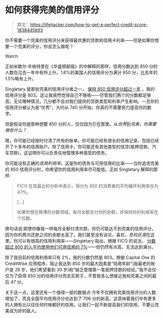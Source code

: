 # 如何获得完美的信用评分

> 原文：<https://lifehacker.com/how-to-get-a-perfect-credit-score-1838445693>

你不需要一个完美的信用评分来获得最优惠的贷款和信用卡利率——但是如果你想要一个完美的评分，你会怎么做呢？

Watch

正如米歇尔·辛格特里在《华盛顿邮报》的中解释的那样，信用分数达到 850 分的人数在过去一年中有所上升。1.6%的美国人的信用评分为满分 850 分，比去年的 1.5%略有上升。

Singletary 是那些完美的信用评分者之一， [保持 850 信用评分超过一年](https://www.washingtonpost.com/business/economy/average-fico-credit-score-hits-new-high--which-is-good-news-for-borrowers-and-the-economy/2019/09/10/2c3c30ac-d40f-11e9-86ac-0f250cc91758_story.html) 。我的信用评分是 803，这让我突然觉得自己不够格——尽管我们两个的分数都足够高，无论哪种情况，几分都不会对我们提供的贷款类型和利率产生影响。一旦你的信用评分被认为是“优秀”，大约从 740 分开始，你真的不需要努力提高你的数字。

但是假设你是那种想要 850 分的人，仅仅因为它在那里。从*优秀*到*完美，你需要做些什么？*

嗯，你可能已经按时付清了所有的账单。你可能已经有很长的信用记录，包括已经开了十多年的信用账户。除了信用卡，你可能还有其他类型的信贷(抵押贷款、汽车贷款)，这证明你可以负责任地管理多种类型的债务。

你可能没有正确的*信用利用率*。这是你的债务与可用信用的比率——当你追求完美的 850 信用评分时，你希望你的信用利用率尽可能低。正如 Singletary 解释的那样:

> FICO 在其最近的分析中表示，得分为 850 的消费者的平均循环利用率仅为 4.1%。
> 
> [...]
> 
> 如果你想在稀薄的分数领域，每月全额支付你的余额，并保持你的利用率在个位数。

换句话说:即使你像我一样每月全额付清欠款，你仍可能达不到完美的信用评分，因为你的两次还款之间的余额太高了。我们甚至没有谈论，喜欢，*危险区高*在这里。你可以有很高的信用利用率——Singletary 指出，根据 FICO 的说法， [分数超过 800 的人平均使用他们可用信用的 7%](https://www.washingtonpost.com/news/get-there/wp/2018/06/28/how-i-got-a-perfect-850-credit-score/)——但仍然有点高，无法达到满分。

除了我目前的信用利用率只有 2%，我的分数仍然是 803。根据 Capital One 的 CreditWise 应用程序，阻止我达到 850 岁的最大因素是“信用年龄”(我最老的账户是 26 岁，他们希望看到 30 岁)和“缺乏管理第一笔抵押贷款的经验。”我不会仅仅为了获得 850 分的信用评分而去买房子，不管我多么想接近我和完美之间的最后 47 分。

关于这一点，这里还有一个值得一提的数据点:今年不仅拥有完美信用评分的人数增加了，而且全国平均信用评分也达到了 706 分的新高，这意味着我们中有更多的人拥有比以往任何时候都好的信用。让我们一起不断提高我们的信用，不要让完美成为好的敌人。